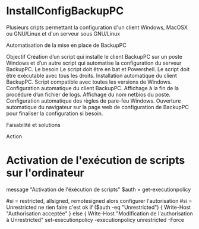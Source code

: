 # InstallConfigBackupPC
Plusieurs cripts permettant la configuration d'un client Windows, MacOSX ou GNU/Linux et d'un serveur sous GNU/Linux

Automatisation de la mise en place de BackupPC

Objectif
Création d’un script qui installe le client BackupPC sur un poste Windows et d’un autre script qui automatise la configuration du serveur BackupPC.
Le besoin
Le script doit être en bat et Powershell.
Le script doit être exécutable avec tous les droits.
Installation automatique du client BackupPC.
Script compatible avec toutes les versions de Windows.
Configuration automatique du client BackupPC.
Affichage à la fin de la procédure d’un fichier de logs.
Affichage du nom netbios du poste.
Configuration automatique des règles de pare-feu Windows.
Ouverture automatique du navigateur sur la page web de configuration de BackupPC pour finaliser la configuration si besoin.

Faisabilité et solutions

Action
# Activation de l'exécution de scripts sur l'ordinateur
message "Activation de l'éxécution de scripts"
$auth = get-executionpolicy

#si = restricted, allsigned, remotesigned alors configurer l'autorisation
#si = Unrestricted ne rien faire c'est ok
if ($auth -eq "Unrestricted") {
 Write-Host "Authorisation acceptée"
}
else {
 Write-Host "Modification de l'authorisation à Unrestricted"
 set-executionpolicy -executionpolicy unrestricted -Force
